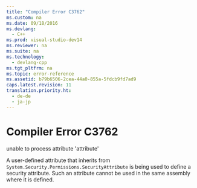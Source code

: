 ```yaml
---
title: "Compiler Error C3762"
ms.custom: na
ms.date: 09/18/2016
ms.devlang: 
  - C++
ms.prod: visual-studio-dev14
ms.reviewer: na
ms.suite: na
ms.technology: 
  - devlang-cpp
ms.tgt_pltfrm: na
ms.topic: error-reference
ms.assetid: b79b6506-2cea-44a0-855a-5fdcb9fd7ad9
caps.latest.revision: 11
translation.priority.ht: 
  - de-de
  - ja-jp
---
```

# Compiler Error C3762
unable to process attribute 'attribute'  
  
 A user-defined attribute that inherits from `System.Security.Permissions.SecurityAttribute` is being used to define a security attribute. Such an attribute cannot be used in the same assembly where it is defined.